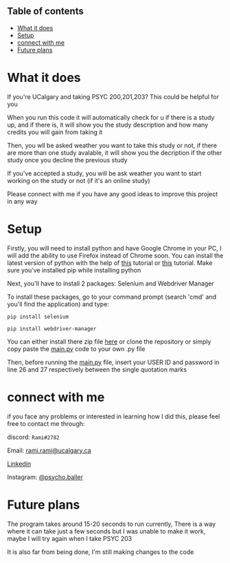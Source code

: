 ## Table of contents
* [What it does](#What-it-does)
* [Setup](#setup)
* [connect with me](#connect-with-me)
* [Future plans](#future-plans)

# What it does
If you're UCalgary and taking PSYC 200,201,203? This could be helpful for you

When you run this code it will automatically check for u if there is a study up, and if there is, it will show you the study description and how many credits you will gain from taking it

Then, you wll be asked weather you want to take this study or not, if there are more than one study avalable, it will show you the decription if the other study once you decline the previous study

If you've accepted a study, you will be ask weather you want to start working on the study or not (if it's an online study)

Please connect with me if you have any good ideas to improve this project in any way

# Setup
Firstly, you will need to install python and have Google Chrome in your PC, I will add the ability to use Firefox instead of Chrome soon. You can install the latest version of python with the help of [this](https://youtu.be/dQw4w9WgXcQ) tutorial or [this](https://youtu.be/Kn1HF3oD19c) tutorial. Make sure you've installed pip while installing python

Next, you'll have to install 2 packages: Selenium and Webdriver Manager

To install these packages, go to your command prompt (search 'cmd' and you'll find the application) and type:

`pip install selenium`

`pip install webdriver-manager`

You can either install there zip file [here](https://github.com/psycho-baller/UCalgary-research-participation/archive/refs/heads/master.zip) or clone the repository or simply copy paste the [main.py](https://github.com/psycho-baller/UCalgary-research-participation/blob/master/main.py) code to your own .py file



Then, before running the [main.py](https://github.com/psycho-baller/UCalgary-research-participation/blob/master/main.py) file, insert your USER ID and password in line 26 and 27 respectively between the single quotation marks

# connect with me
if you face any problems or interested in learning how I did this, please feel free to contact me through:

discord: `Rami#2782`

Email: [rami.rami@ucalgary.ca](mailto:rami.rami@ucalgary.ca)

[Linkedin](https://www.linkedin.com/in/rami-maalouf-0b0228215/)

Instagram: [@psycho.baller](https://www.instagram.com/psycho.baller/)

# Future plans
The program takes around 15-20 seconds to run currently, There is a way where it can take just a few seconds but I was unable to make it work, maybe I will try again when I take PSYC 203

It is also far from being done, I'm still making changes to the code
